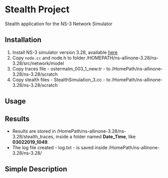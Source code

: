 # Stealth Project

Stealth application for the NS-3 Network Simulator

## Installation 

1. Install NS-3 simulator version 3.28, available [here](https://www.nsnam.org/releases/ns-3-28/)
2. Copy `node.cc` and node.h to folder /HOMEPATH/ns-allinone-3.28/ns-3.28/src/network/model
3. Copy traces file - ostermalm_003_1_new.tr -  to /HomePath/ns-allinone-3.28/ns-3.28/scratch
4. Copy stealth files - StealthSimulation_3.cc - to /HomePath/ns-allinone-3.28/ns-3.28/scratch

## Usage

## Results

* Results are stored in /HomePath/ns-allinone-3.28/ns-3.28/stealth_traces, inside a folder named **Date_Time**, like **03022019_1049**.
* The log file created - log.txt - is saved inside /HomePath/ns-allinone-3.28/ns-3.28/

## Simple Description


